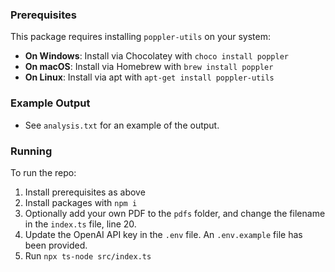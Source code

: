### Prerequisites

This package requires installing `poppler-utils` on your system:

- **On Windows**: Install via Chocolatey with `choco install poppler`
- **On macOS**: Install via Homebrew with `brew install poppler`
- **On Linux**: Install via apt with `apt-get install poppler-utils`

### Example Output

- See `analysis.txt` for an example of the output.

### Running

To run the repo:

1. Install prerequisites as above
2. Install packages with `npm i`
3. Optionally add your own PDF to the `pdfs` folder, and change the filename in the `index.ts` file, line 20.
4. Update the OpenAI API key in the `.env` file. An `.env.example` file has been provided.
5. Run `npx ts-node src/index.ts`

